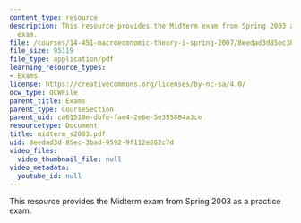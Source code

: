 ```yaml
---
content_type: resource
description: This resource provides the Midterm exam from Spring 2003 as a practice
  exam.
file: /courses/14-451-macroeconomic-theory-i-spring-2007/8eedad3d85ec3bad95929f112e862c7d_midterm_s2003.pdf
file_size: 95119
file_type: application/pdf
learning_resource_types:
- Exams
license: https://creativecommons.org/licenses/by-nc-sa/4.0/
ocw_type: OCWFile
parent_title: Exams
parent_type: CourseSection
parent_uid: ca61518e-dbfe-fae4-2e6e-5e395884a3ce
resourcetype: Document
title: midterm_s2003.pdf
uid: 8eedad3d-85ec-3bad-9592-9f112e862c7d
video_files:
  video_thumbnail_file: null
video_metadata:
  youtube_id: null
---
```

This resource provides the Midterm exam from Spring 2003 as a practice exam.